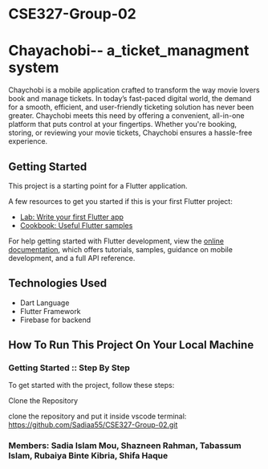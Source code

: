 # CSE327-Group-02
# Chayachobi-- a_ticket_managment system

Chaychobi is a mobile application crafted to transform the way movie lovers book and manage tickets. In today’s fast-paced digital world, the demand for a smooth, efficient, and user-friendly ticketing solution has never been greater. Chaychobi meets this need by offering a convenient, all-in-one platform that puts control at your fingertips. Whether you're booking, storing, or reviewing your movie tickets, Chaychobi ensures a hassle-free experience.



## Getting Started

This project is a starting point for a Flutter application.

A few resources to get you started if this is your first Flutter project:

- [Lab: Write your first Flutter app](https://docs.flutter.dev/get-started/codelab)
- [Cookbook: Useful Flutter samples](https://docs.flutter.dev/cookbook)

For help getting started with Flutter development, view the
[online documentation](https://docs.flutter.dev/), which offers tutorials,
samples, guidance on mobile development, and a full API reference.

## Technologies Used
* Dart Language
* Flutter Framework
* Firebase for backend

## How To Run This Project On Your Local Machine 
### Getting Started :: Step By Step
To get started with the project, follow these steps:

Clone the Repository

clone the repository and put it inside vscode terminal: https://github.com/Sadiaa55/CSE327-Group-02.git
```  ```

### Members: Sadia Islam Mou, Shazneen Rahman, Tabassum Islam, Rubaiya Binte Kibria, Shifa Haque
